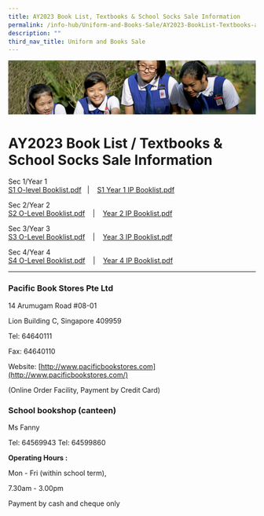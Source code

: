 ```yaml
---
title: AY2023 Book List, Textbooks & School Socks Sale Information
permalink: /info-hub/Uniform-and-Books-Sale/AY2023-BookList-Textbooks-and-School-Socks-Sale-Information/
description: ""
third_nav_title: Uniform and Books Sale
---
```

![](/images/Learning-@-St-Nicks_v2.jpg)


AY2023 Book List / Textbooks & School Socks Sale Information
============================================================


Sec 1/Year 1  
[S1 O-level Booklist.pdf](/files/Sec%201%20O-Level%20booklist.pdf)   |    [S1 Year 1 IP Booklist.pdf](/files/Year%201%20IP%20booklist.pdf)
  
Sec 2/Year 2  
[S2 O-Level Booklist.pdf](/files/Sec%202%20O-Level%20booklist.pdf)    |    [Year 2 IP Booklist.pdf](/files/Year%202%20IP%20booklist.pdf)
  
Sec 3/Year 3  
[S3 O-Level Booklist.pdf](/files/Sec%203%20O-Level%20booklist.pdf)    |    [Year 3 IP Booklist.pdf](/files/Year%203%20IP%20booklist.pdf)

  
Sec 4/Year 4  
[S4 O-Level Booklist.pdf](/files/Sec%204%20O-Level%20booklist.pdf)    |    [Year 4 IP Booklist.pdf](/files/Year%204%20IP%20booklist.pdf)
  

---

### Pacific Book Stores Pte Ltd

14 Arumugam Road #08-01

Lion Building C, Singapore 409959

  

Tel: 64640111

Fax: 64640110

Website: [http://www.pacificbookstores.com](http://www.pacificbookstores.com/)

(Online Order Facility, Payment by Credit Card)

  

### School bookshop (canteen)

Ms Fanny

Tel: 64569943 Tel: 64599860


<b>Operating Hours :</b>

Mon - Fri (within school term),

7.30am - 3.00pm

Payment by cash and cheque only